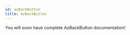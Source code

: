 ```yaml
---
id: azBackButton
title: AzBackButton
---
```


You will soon have complete AzBackButton documentation!